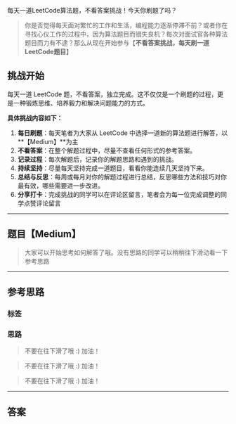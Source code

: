 每天一道LeetCode算法题，不看答案挑战！今天你刷题了吗？


> 你是否觉得每天面对繁忙的工作和生活，编程能力逐渐停滞不前？或者你在寻找心仪工作的过程中，因为算法题目而错失良机？每次对面试官各种算法题目而力有不逮？那么从现在开始参与【**不看答案挑战，每天刷一道LeetCode题目**】

## 挑战开始

每天一道 LeetCode 题，不看答案，独立完成。这不仅仅是一个刷题的过程，更是一种锻炼思维、培养毅力和解决问题能力的方式。

**具体挑战内容如下：**

1. **每日刷题**：每天笔者为大家从 LeetCode 中选择一道新的算法题进行解答，以**【Medium】**为主
2. **不看答案**：在整个解题过程中，尽量不查看任何形式的参考答案。
3. **记录过程**：每次解题后，记录你的解题思路和遇到的挑战。
4. **持续坚持**：尽量每天坚持完成一道题目，看看你能连续几天坚持下来。
5. **总结与反思**：每周或每月对你的解题过程进行总结，反思哪些方法和技巧对你最有效，哪些需要进一步改进。
6. **分享打卡**：完成挑战的同学可以在评论区留言，笔者会为每一位完成调整的同学点赞评论留言



----

## 题目【Medium】



> 大家可以开始思考如何解答了哦。没有思路的同学可以稍稍往下滑动看一下参考思路



----

## 参考思路

### 标签



### 思路



> 不要在往下滑了哦 :) 加油！

> 不要在往下滑了哦 :) 加油！

> 不要在往下滑了哦 :) 加油！



----

## 答案